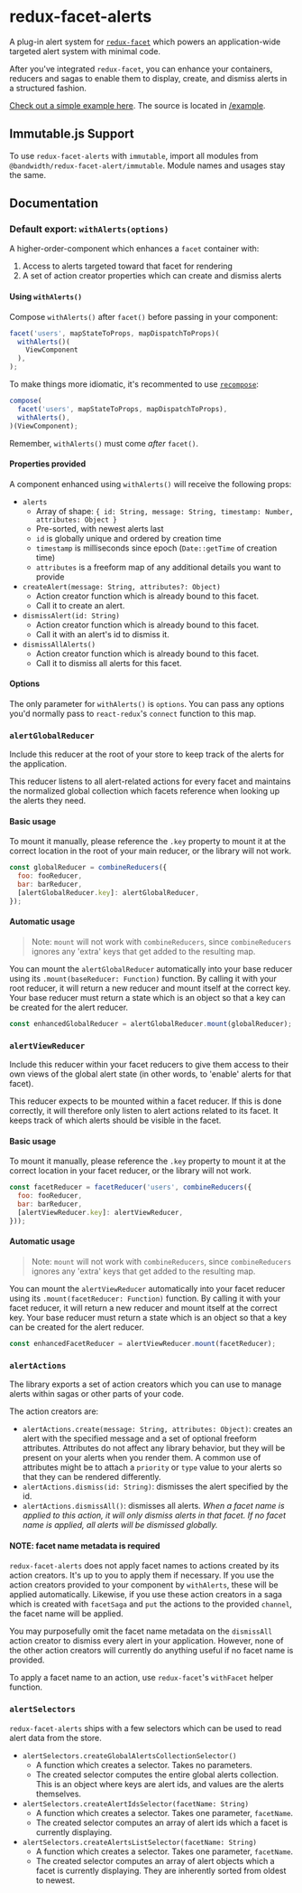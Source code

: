 # redux-facet-alerts

A plug-in alert system for [`redux-facet`](https://github.com/Bandwidth/redux-facet) which powers an application-wide targeted alert system with minimal code.

After you've integrated `redux-facet`, you can enhance your containers, reducers and sagas to enable them to display, create, and dismiss alerts in a structured fashion.

[Check out a simple example here](http://dev.bandwidth.com/redux-facet-alerts/). The source is located in [/example](https://github.com/Bandwidth/redux-facet-alerts/tree/master/example).

## Immutable.js Support

To use `redux-facet-alerts` with `immutable`, import all modules from `@bandwidth/redux-facet-alert/immutable`. Module names and usages stay the same.

## Documentation

### Default export: `withAlerts(options)`

A higher-order-component which enhances a `facet` container with:

1. Access to alerts targeted toward that facet for rendering
2. A set of action creator properties which can create and dismiss alerts

#### Using `withAlerts()`

Compose `withAlerts()` after `facet()` before passing in your component:

```javascript
facet('users', mapStateToProps, mapDispatchToProps)(
  withAlerts()(
    ViewComponent
  ),
);
```

To make things more idiomatic, it's recommented to use [`recompose`](https://github.com/acdlite/recompose):

```javascript
compose(
  facet('users', mapStateToProps, mapDispatchToProps),
  withAlerts(),
)(ViewComponent);
```

Remember, `withAlerts()` must come *after* `facet()`.

#### Properties provided

A component enhanced using `withAlerts()` will receive the following props:

* `alerts`
  * Array of shape: `{ id: String, message: String, timestamp: Number, attributes: Object }`
  * Pre-sorted, with newest alerts last
  * `id` is globally unique and ordered by creation time
  * `timestamp` is milliseconds since epoch (`Date::getTime` of creation time)
  * `attributes` is a freeform map of any additional details you want to provide
* `createAlert(message: String, attributes?: Object)`
  * Action creator function which is already bound to this facet.
  * Call it to create an alert.
* `dismissAlert(id: String)`
  * Action creator function which is already bound to this facet.
  * Call it with an alert's id to dismiss it.
* `dismissAllAlerts()`
  * Action creator function which is already bound to this facet.
  * Call it to dismiss all alerts for this facet.

#### Options

The only parameter for `withAlerts()` is `options`. You can pass any options you'd normally pass to `react-redux`'s `connect` function to this map.

### `alertGlobalReducer`

Include this reducer at the root of your store to keep track of the alerts for the application.

This reducer listens to all alert-related actions for every facet and maintains the normalized global collection which facets reference when looking up the alerts they need.

#### Basic usage

To mount it manually, please reference the `.key` property to mount it at the correct location in the root of your main reducer, or the library will not work.

```javascript
const globalReducer = combineReducers({
  foo: fooReducer,
  bar: barReducer,
  [alertGlobalReducer.key]: alertGlobalReducer,
});
```

#### Automatic usage

> Note: `mount` will not work with `combineReducers`, since `combineReducers` ignores any 'extra' keys that get added to the resulting map.

You can mount the `alertGlobalReducer` automatically into your base reducer using its `.mount(baseReducer: Function)` function. By calling it with your root reducer, it will return a new reducer and mount itself at the correct key. Your base reducer must return a state which is an object so that a key can be created for the alert reducer.

```javascript
const enhancedGlobalReducer = alertGlobalReducer.mount(globalReducer);
```

### `alertViewReducer`

Include this reducer within your facet reducers to give them access to their own views of the global alert state (in other words, to 'enable' alerts for that facet).

This reducer expects to be mounted within a facet reducer. If this is done correctly, it will therefore only listen to alert actions related to its facet. It keeps track of which alerts should be visible in the facet.

#### Basic usage

To mount it manually, please reference the `.key` property to mount it at the correct location in your facet reducer, or the library will not work.

```javascript
const facetReducer = facetReducer('users', combineReducers({
  foo: fooReducer,
  bar: barReducer,
  [alertViewReducer.key]: alertViewReducer,
}));
```

#### Automatic usage

> Note: `mount` will not work with `combineReducers`, since `combineReducers` ignores any 'extra' keys that get added to the resulting map.

You can mount the `alertViewReducer` automatically into your facet reducer using its `.mount(facetReducer: Function)` function. By calling it with your facet reducer, it will return a new reducer and mount itself at the correct key. Your base reducer must return a state which is an object so that a key can be created for the alert reducer.

```javascript
const enhancedFacetReducer = alertViewReducer.mount(facetReducer);
```

### `alertActions`

The library exports a set of action creators which you can use to manage alerts within sagas or other parts of your code.

The action creators are:

* `alertActions.create(message: String, attributes: Object)`: creates an alert with the specified message and a set of optional freeform attributes. Attributes do not affect any library behavior, but they will be present on your alerts when you render them. A common use of attributes might be to attach a `priority` or `type` value to your alerts so that they can be rendered differently.
* `alertActions.dismiss(id: String)`: dismisses the alert specified by the id.
* `alertActions.dismissAll()`: dismisses all alerts. *When a facet name is applied to this action, it will only dismiss alerts in that facet. If no facet name is applied, all alerts will be dismissed globally.*

#### NOTE: facet name metadata is required

`redux-facet-alerts` does not apply facet names to actions created by its action creators. It's up to you to apply them if necessary. If you use the action creators provided to your component by `withAlerts`, these will be applied automatically. Likewise, if you use these action creators in a saga which is created with `facetSaga` and `put` the actions to the provided `channel`, the facet name will be applied.

You may purposefully omit the facet name metadata on the `dismissAll` action creator to dismiss every alert in your application. However, none of the other action creators will currently do anything useful if no facet name is provided.

To apply a facet name to an action, use `redux-facet`'s `withFacet` helper function.

### `alertSelectors`

`redux-facet-alerts` ships with a few selectors which can be used to read alert data from the store.

* `alertSelectors.createGlobalAlertsCollectionSelector()`
  * A function which creates a selector. Takes no parameters.
  * The created selector computes the entire global alerts collection. This is an object where keys are alert ids, and values are the alerts themselves.
* `alertSelectors.createAlertIdsSelector(facetName: String)`
  * A function which creates a selector. Takes one parameter, `facetName`.
  * The created selector computes an array of alert ids which a facet is currently displaying.
* `alertSelectors.createAlertsListSelector(facetName: String)`
  * A function which creates a selector. Takes one parameter, `facetName`.
  * The created selector computes an array of alert objects which a facet is currently displaying. They are inherently sorted from oldest to newest.
